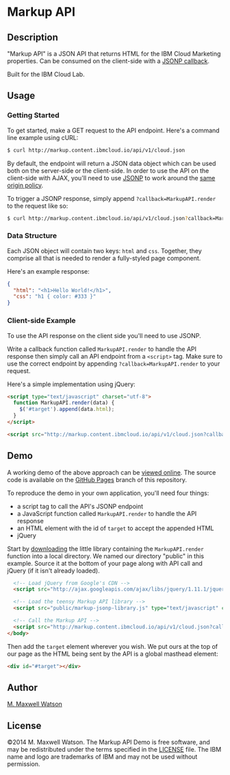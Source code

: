 # Markup API
## Description
"Markup API" is a JSON API that returns HTML for the IBM Cloud Marketing
properties. Can be consumed on the client-side with a [JSONP callback](http://en.wikipedia.org/wiki/JSONP).

Built for the IBM Cloud Lab.

## Usage

### Getting Started

To get started, make a GET request to the API endpoint. Here's a command line
example using cURL:

```bash
$ curl http://markup.content.ibmcloud.io/api/v1/cloud.json
```

By default, the endpoint will return a JSON
data object which can be used both on the server-side or the client-side. In
order to use the API on the client-side with AJAX, you'll need to use
[JSONP](http://en.wikipedia.org/wiki/JSONP) to work around the [same
origin policy](http://en.wikipedia.org/wiki/Same-origin_policy).

To trigger a JSONP response, simply append `?callback=MarkupAPI.render` to the request
like so:

```bash
$ curl http://markup.content.ibmcloud.io/api/v1/cloud.json?callback=MarkupAPI.render
```

### Data Structure

Each JSON object will contain two keys: `html` and `css`. Together, they
comprise all that is needed to render a fully-styled page component.

Here's an example response:

```json
{
  "html": "<h1>Hello World!</h1>",
  "css": "h1 { color: #333 }"
}
```

### Client-side Example

To use the API response on the client side you'll need to use JSONP.

Write a callback function called
`MarkupAPI.render` to handle the API response then simply call an API endpoint from a
`<script>` tag. Make sure to use the correct endpoint by appending 
`?callback=MarkupAPI.render` to your request.

Here's a simple implementation using jQuery:

```html
<script type="text/javascript" charset="utf-8">
  function MarkupAPI.render(data) {
    $('#target').append(data.html);
  }
</script>

<script src="http://markup.content.ibmcloud.io/api/v1/cloud.json?callback=MarkupAPI.render"></script>
```

## Demo
A working demo of the above approach can be [viewed
online](http://mmwtsn.github.io/markup-api/). The source code is available on
the [GitHub Pages](https://github.com/mmwtsn/markup-api/tree/gh-pages) branch of
this repository.

To reproduce the demo in your own application, you'll need four things:

- a script tag to call the API's JSONP endpoint
- a JavaScript function called `MarkupAPI.render` to handle the API response
- an HTML element with the id of `target` to accept the appended HTML
- jQuery

Start by [downloading](https://raw.githubusercontent.com/mmwtsn/markup-api/gh-pages/src/markup-jsonp-library.js)
the little library containing the `MarkupAPI.render` function into a local directory. We
named our directory "public" in this example. Source it at the bottom of your
page along with API call and jQuery (if it isn't already loaded).

```html
  <!-- Load jQuery from Google's CDN -->
  <script src="http://ajax.googleapis.com/ajax/libs/jquery/1.11.1/jquery.min.js"></script>

  <!-- Load the teensy Markup API library -->
  <script src="public/markup-jsonp-library.js" type="text/javascript" charset="utf-8"></script>

  <!-- Call the Markup API -->
  <script src="http://markup.content.ibmcloud.io/api/v1/cloud.json?callback=MarkupAPI.render"></script>
</body>
```

Then add the `target` element wherever you wish. We put ours at the top of our
page as the HTML being sent by the API is a global masthead element:

```html
<div id="#target"></div>
```

## Author
[M. Maxwell Watson](http://mmwtsn.com/)

## License
©2014 M. Maxwell Watson. The Markup API Demo is free software, and may be
redistributed under the terms specified in the
[LICENSE](https://github.com/mmwtsn/markup-api/blob/master/LICENSE) file. The
IBM name and logo are trademarks of IBM and may not be used without permission.
